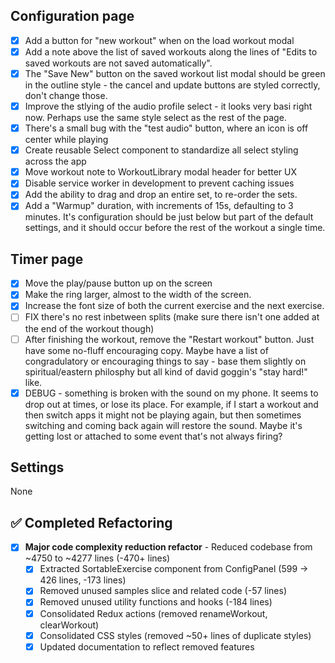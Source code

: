 ## Configuration page

- [x] Add a button for "new workout" when on the load workout modal
- [x] Add a note above the list of saved workouts along the lines of "Edits to saved workouts are not saved automatically".
- [x] The "Save New" button on the saved workout list modal should be green in the outline style - the cancel and update buttons are styled correctly, don't change those.
- [x] Improve the stlying of the audio profile select - it looks very basi right now. Perhaps use the same style select as the rest of the page.
- [x] There's a small bug with the "test audio" button, where an icon is off center while playing
- [x] Create reusable Select component to standardize all select styling across the app
- [x] Move workout note to WorkoutLibrary modal header for better UX
- [x] Disable service worker in development to prevent caching issues
- [x] Add the ability to drag and drop an entire set, to re-order the sets.
- [x] Add a "Warmup" duration, with increments of 15s, defaulting to 3 minutes. It's configuration should be just below but part of the default settings, and it should occur before the rest of the workout a single time.

## Timer page

- [x] Move the play/pause button up on the screen
- [x] Make the ring larger, almost to the width of the screen.
- [x] Increase the font size of both the current exercise and the next exercise.
- [ ] FIX there's no rest inbetween splits (make sure there isn't one added at the end of the workout though)
- [ ] After finishing the workout, remove the "Restart workout" button. Just have some no-fluff encouraging copy. Maybe have a list of congradulatory or encouraging things to say - base them slightly on spiritual/eastern philosphy but all kind of david goggin's "stay hard!" like.
- [x] DEBUG - something is broken with the sound on my phone. It seems to drop out at times, or lose its place. For example, if I start a workout and then switch apps it might not be playing again, but then sometimes switching and coming back again will restore the sound. Maybe it's getting lost or attached to some event that's not always firing?

## Settings

None

## ✅ Completed Refactoring

- [x] **Major code complexity reduction refactor** - Reduced codebase from ~4750 to ~4277 lines (-470+ lines)
  - [x] Extracted SortableExercise component from ConfigPanel (599 → 426 lines, -173 lines)
  - [x] Removed unused samples slice and related code (-57 lines)
  - [x] Removed unused utility functions and hooks (-184 lines)  
  - [x] Consolidated Redux actions (removed renameWorkout, clearWorkout)
  - [x] Consolidated CSS styles (removed ~50+ lines of duplicate styles)
  - [x] Updated documentation to reflect removed features
